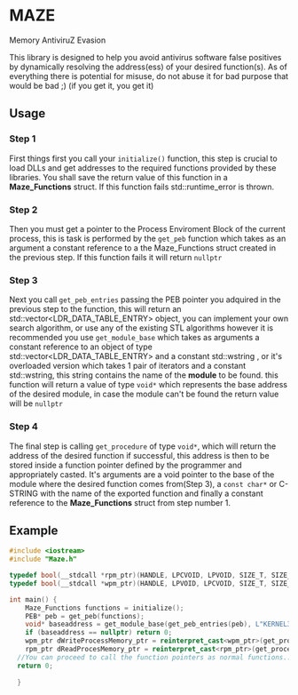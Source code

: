 # MAZE
Memory AntiviruZ Evasion

This library is designed to help you  avoid antivirus software false positives by dynamically resolving the address(ess) of your desired function(s).
As of everything there is potential for misuse, do not abuse it for bad purpose that would be bad ;) (if you get it, you get it)

## Usage
### Step 1
First things first you call your `initialize()` function, this step is crucial to load DLLs and get addresses to the required functions provided by these libraries. You shall save the return value of this function in a **Maze_Functions** struct.
If this function fails std::runtime_error is thrown.
### Step 2
Then you must  get a pointer to the Process Enviroment Block of the current process, this is task is performed by the `get_peb` function
which takes as an argument a constant reference to a the Maze_Functions struct created in the previous step.
If this function fails it will return `nullptr`
### Step 3
Next you call `get_peb_entries` passing the PEB pointer you adquired in the previous step to the function, this will return an std::vector<LDR_DATA_TABLE_ENTRY> object, you can implement your own search algorithm, or use any of the existing STL algorithms however it is recommended you use `get_module_base` which takes as arguments a constant reference to an object of type std::vector<LDR_DATA_TABLE_ENTRY> and a constant std::wstring , or it's overloaded version which takes 1 pair of iterators and a constant std::wstring, this string contains the name of the **module** to be found. this function will return a value of type `void*` which represents the base address of the desired module, in case the module can't be found the return value will be `nullptr`
### Step 4
The final step is calling `get_procedure` of type `void*`, which will return the address of the desired function if successful, this address is then to be stored inside a function pointer defined by the programmer and appropriately casted.
It's arguments are a void pointer to the base of the module where the desired function comes from(Step 3), a `const char*` or C-STRING with the name of the exported function and finally a constant reference to the **Maze_Functions** struct from step number 1.

## Example
```cpp
#include <iostream>
#include "Maze.h"

typedef bool(__stdcall *rpm_ptr)(HANDLE, LPCVOID, LPVOID, SIZE_T, SIZE_T*);
typedef bool(__stdcall *wpm_ptr)(HANDLE, LPVOID, LPCVOID, SIZE_T, SIZE_T*);

int main() {	
	Maze_Functions functions = initialize();
	PEB* peb = get_peb(functions);	
	void* baseaddress = get_module_base(get_peb_entries(peb), L"KERNEL32.DLL");
	if (baseaddress == nullptr) return 0;
	wpm_ptr dWriteProcessMemory_ptr = reinterpret_cast<wpm_ptr>(get_procedure(baseaddress, "WriteProcessMemory", functions));
	rpm_ptr dReadProcesMemory_ptr = reinterpret_cast<rpm_ptr>(get_procedure(baseaddress, "ReadProcessMemory", functions));
  //You can proceed to call the function pointers as normal functions...
  return 0;
  
  }

```
